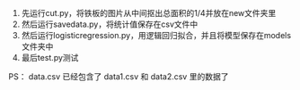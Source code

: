 1. 先运行cut.py，将铁板的图片从中间抠出总面积的1/4并放在new文件夹里  
2. 然后运行savedata.py，将统计值保存在csv文件中  
3. 然后运行logisticregression.py，用逻辑回归拟合，并且将模型保存在models文件夹中  
4. 最后test.py测试  
  
PS： data.csv 已经包含了 data1.csv 和 data2.csv 里的数据了
